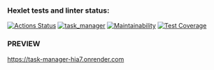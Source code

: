 ### Hexlet tests and linter status:
[![Actions Status](https://github.com/Treskun4eg/python-project-52/actions/workflows/hexlet-check.yml/badge.svg)](https://github.com/Treskun4eg/python-project-52/actions)
[![task_manager](https://github.com/Treskun4eg/python-project-52/actions/workflows/task_manager_check.yml/badge.svg)](https://github.com/Treskun4eg/python-project-52/actions/workflows/task_manager_check.yml)
[![Maintainability](https://api.codeclimate.com/v1/badges/1c0d87dcf24887258c89/maintainability)](https://codeclimate.com/github/Treskun4eg/python-project-52/maintainability)
[![Test Coverage](https://api.codeclimate.com/v1/badges/1c0d87dcf24887258c89/test_coverage)](https://codeclimate.com/github/Treskun4eg/python-project-52/test_coverage)
### PREVIEW
https://task-manager-hia7.onrender.com